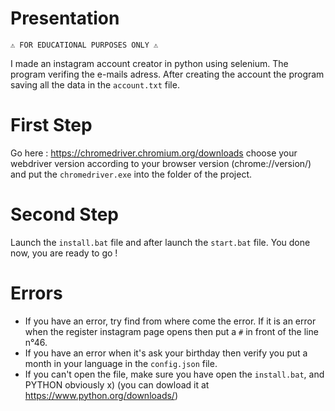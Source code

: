 # Presentation
`⚠️ FOR EDUCATIONAL PURPOSES ONLY ⚠️`

I made an instagram account creator in python using selenium. The program verifing the e-mails adress. After creating the account the program saving all the data in the `account.txt` file.


# First Step
Go here : https://chromedriver.chromium.org/downloads choose your webdriver version according to your browser version (chrome://version/) and put the `chromedriver.exe` into the folder of the project.

# Second Step
Launch the `install.bat` file and after launch the `start.bat` file. You done now, you are ready to go !

# Errors
- If you have an error, try find from where come the error. If it is an error when the register instagram page opens then put a `#` in front of the line n°46.
- If you have an error when it's ask your birthday then verify you put a month in your language in the `config.json` file.
- If you can't open the file, make sure you have open the `install.bat`, and PYTHON obviously x) (you can dowload it at https://www.python.org/downloads/)
